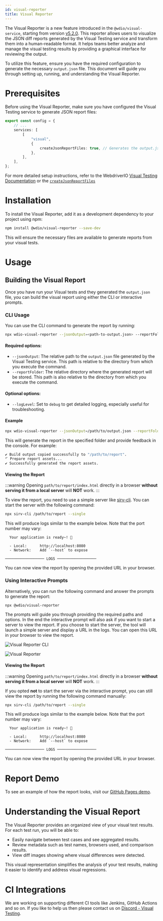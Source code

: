 ```yaml
---
id: visual-reporter
title: Visual Reporter
---
```


The Visual Reporter is a new feature introduced in the `@wdio/visual-service`, starting from version [v5.2.0](https://github.com/webdriverio/visual-testing/releases/tag/%40wdio%2Fvisual-service%405.2.0). This reporter allows users to visualize the JSON diff reports generated by the Visual Testing service and transform them into a human-readable format. It helps teams better analyze and manage the visual testing results by providing a graphical interface for reviewing the output.

To utilize this feature, ensure you have the required configuration to generate the necessary `output.json` file. This document will guide you through setting up, running, and understanding the Visual Reporter.

# Prerequisites

Before using the Visual Reporter, make sure you have configured the Visual Testing service to generate JSON report files:

```ts
export const config = {
    // ...
    services: [
        [
            "visual",
            {
                createJsonReportFiles: true, // Generates the output.json file
            },
        ],
    ],
};
```

For more detailed setup instructions, refer to the WebdriverIO [Visual Testing Documentation](./) or the [`createJsonReportFiles`](./service-options.md#createjsonreportfiles-new)

# Installation

To install the Visual Reporter, add it as a development dependency to your project using npm:

```bash
npm install @wdio/visual-reporter --save-dev
```

This will ensure the necessary files are available to generate reports from your visual tests.

# Usage

## Building the Visual Report

Once you have run your Visual tests and they generated the `output.json` file, you can build the visual report using either the CLI or interactive prompts.

### CLI Usage

You can use the CLI command to generate the report by running:

```bash
npx wdio-visual-reporter --jsonOutput=<path-to-output.json> --reportFolder=<path-to-store-report> --logLevel=debug
```

#### Required options:

- `--jsonOutput`: The relative path to the `output.json` file generated by the Visual Testing service. This path is relative to the directory from which you execute the command.
- `--reportFolder`: The relative directory where the generated report will be stored. This path is also relative to the directory from which you execute the command.

#### Optional options:

- `--logLevel`: Set to `debug` to get detailed logging, especially useful for troubleshooting.

#### Example

```bash
npx wdio-visual-reporter --jsonOutput=/path/to/output.json --reportFolder=/path/to/report --logLevel=debug
```

This will generate the report in the specified folder and provide feedback in the console. For example:

```bash
✔ Build output copied successfully to "/path/to/report".
⠋ Prepare report assets...
✔ Successfully generated the report assets.
```

#### Viewing the Report

:::warning
Opening `path/to/report/index.html` directly in a browser **without serving it from a local server** will **NOT** work.
:::

To view the report, you need to use a simple server like [sirv-cli](https://www.npmjs.com/package/sirv-cli). You can start the server with the following command:

```bash
npx sirv-cli /path/to/report --single
```

This will produce logs similar to the example below. Note that the port number may vary:

```logs
  Your application is ready~! 🚀

  - Local:      http://localhost:8080
  - Network:    Add `--host` to expose

────────────────── LOGS ──────────────────
```

You can now view the report by opening the provided URL in your browser.

### Using Interactive Prompts

Alternatively, you can run the following command and answer the prompts to generate the report:

```bash
npx @wdio/visual-reporter
```

The prompts will guide you through providing the required paths and options. In the end the interactive prompt will also ask if you want to start a server to view the report. If you choose to start the server, the tool will launch a simple server and display a URL in the logs. You can open this URL in your browser to view the report.

![Visual Reporter CLI](/img/visual/cli-screen-recording.gif)

![Visual Reporter](/img/visual/visual-reporter.gif)

#### Viewing the Report

:::warning
Opening `path/to/report/index.html` directly in a browser **without serving it from a local server** will **NOT** work.
:::

If you opted **not** to start the server via the interactive prompt, you can still view the report by running the following command manually:

```bash
npx sirv-cli /path/to/report --single
```

This will produce logs similar to the example below. Note that the port number may vary:

```logs
  Your application is ready~! 🚀

  - Local:      http://localhost:8080
  - Network:    Add `--host` to expose

────────────────── LOGS ──────────────────
```

You can now view the report by opening the provided URL in your browser.

# Report Demo

To see an example of how the report looks, visit our [GitHub Pages demo](https://webdriverio.github.io/visual-testing/).

# Understanding the Visual Report

The Visual Reporter provides an organized view of your visual test results. For each test run, you will be able to:

- Easily navigate between test cases and see aggregated results.
- Review metadata such as test names, browsers used, and comparison results.
- View diff images showing where visual differences were detected.

This visual representation simplifies the analysis of your test results, making it easier to identify and address visual regressions.

# CI Integrations

We are working on supporting different CI tools like Jenkins, GitHub Actions and so on. If you like to help us then please contact us on [Discord - Visual Testing](https://discord.com/channels/1097401827202445382/1186908940286574642).
